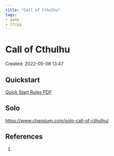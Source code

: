 ```yaml
---
title: "Call of Cthulhu"
tags:
- game
- ttrpg
---
```


# Call of Cthulhu
Created: 2022-05-08 13:47  

## Quickstart  

[Quick Start Rules PDF](https://www.chaosium.com/content/FreePDFs/CoC/CHA23131%20Call%20of%20Cthulhu%207th%20Edition%20Quick-Start%20Rules.pdf)

## Solo  

https://www.chaosium.com/solo-call-of-cthulhu/


## References
1. 

